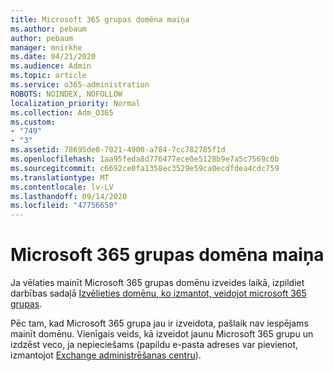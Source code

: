 ```yaml
---
title: Microsoft 365 grupas domēna maiņa
ms.author: pebaum
author: pebaum
manager: mnirkhe
ms.date: 04/21/2020
ms.audience: Admin
ms.topic: article
ms.service: o365-administration
ROBOTS: NOINDEX, NOFOLLOW
localization_priority: Normal
ms.collection: Adm_O365
ms.custom:
- "749"
- "3"
ms.assetid: 78695de0-7021-4900-a784-7cc782785f1d
ms.openlocfilehash: 1aa95feda8d776477ece0e5128b9e7a5c7569c0b
ms.sourcegitcommit: c6692ce0fa1358ec3529e59ca0ecdfdea4cdc759
ms.translationtype: MT
ms.contentlocale: lv-LV
ms.lasthandoff: 09/14/2020
ms.locfileid: "47756650"
---
```

# <a name="change-the-domain-for-microsoft-365-group"></a>Microsoft 365 grupas domēna maiņa

Ja vēlaties mainīt Microsoft 365 grupas domēnu izveides laikā, izpildiet darbības sadaļā [Izvēlieties domēnu, ko izmantot, veidojot microsoft 365 grupas](https://docs.microsoft.com/microsoft-365/admin/create-groups/choose-domain-to-create-groups).
  
Pēc tam, kad Microsoft 365 grupa jau ir izveidota, pašlaik nav iespējams mainīt domēnu. Vienīgais veids, kā izveidot jaunu Microsoft 365 grupu un izdzēst veco, ja nepieciešams (papildu e-pasta adreses var pievienot, izmantojot [Exchange administrēšanas centru](https://outlook.office365.com/ecp.aspx)).
